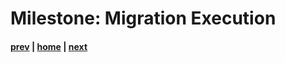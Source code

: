 # Milestone: Migration Execution

#### [prev](./landingzone.md) | [home](./welcome.md)  | [next](./postgolive.md)

